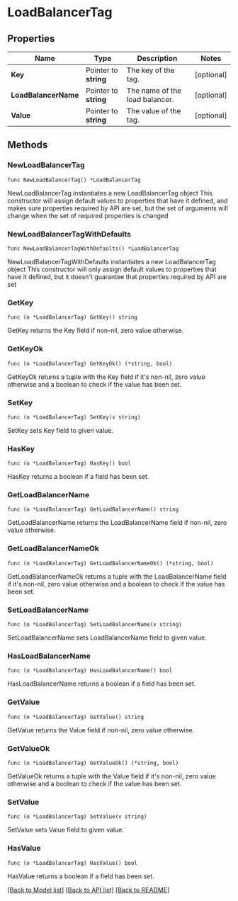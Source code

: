 # LoadBalancerTag

## Properties

Name | Type | Description | Notes
------------ | ------------- | ------------- | -------------
**Key** | Pointer to **string** | The key of the tag. | [optional] 
**LoadBalancerName** | Pointer to **string** | The name of the load balancer. | [optional] 
**Value** | Pointer to **string** | The value of the tag. | [optional] 

## Methods

### NewLoadBalancerTag

`func NewLoadBalancerTag() *LoadBalancerTag`

NewLoadBalancerTag instantiates a new LoadBalancerTag object
This constructor will assign default values to properties that have it defined,
and makes sure properties required by API are set, but the set of arguments
will change when the set of required properties is changed

### NewLoadBalancerTagWithDefaults

`func NewLoadBalancerTagWithDefaults() *LoadBalancerTag`

NewLoadBalancerTagWithDefaults instantiates a new LoadBalancerTag object
This constructor will only assign default values to properties that have it defined,
but it doesn't guarantee that properties required by API are set

### GetKey

`func (o *LoadBalancerTag) GetKey() string`

GetKey returns the Key field if non-nil, zero value otherwise.

### GetKeyOk

`func (o *LoadBalancerTag) GetKeyOk() (*string, bool)`

GetKeyOk returns a tuple with the Key field if it's non-nil, zero value otherwise
and a boolean to check if the value has been set.

### SetKey

`func (o *LoadBalancerTag) SetKey(v string)`

SetKey sets Key field to given value.

### HasKey

`func (o *LoadBalancerTag) HasKey() bool`

HasKey returns a boolean if a field has been set.

### GetLoadBalancerName

`func (o *LoadBalancerTag) GetLoadBalancerName() string`

GetLoadBalancerName returns the LoadBalancerName field if non-nil, zero value otherwise.

### GetLoadBalancerNameOk

`func (o *LoadBalancerTag) GetLoadBalancerNameOk() (*string, bool)`

GetLoadBalancerNameOk returns a tuple with the LoadBalancerName field if it's non-nil, zero value otherwise
and a boolean to check if the value has been set.

### SetLoadBalancerName

`func (o *LoadBalancerTag) SetLoadBalancerName(v string)`

SetLoadBalancerName sets LoadBalancerName field to given value.

### HasLoadBalancerName

`func (o *LoadBalancerTag) HasLoadBalancerName() bool`

HasLoadBalancerName returns a boolean if a field has been set.

### GetValue

`func (o *LoadBalancerTag) GetValue() string`

GetValue returns the Value field if non-nil, zero value otherwise.

### GetValueOk

`func (o *LoadBalancerTag) GetValueOk() (*string, bool)`

GetValueOk returns a tuple with the Value field if it's non-nil, zero value otherwise
and a boolean to check if the value has been set.

### SetValue

`func (o *LoadBalancerTag) SetValue(v string)`

SetValue sets Value field to given value.

### HasValue

`func (o *LoadBalancerTag) HasValue() bool`

HasValue returns a boolean if a field has been set.


[[Back to Model list]](../README.md#documentation-for-models) [[Back to API list]](../README.md#documentation-for-api-endpoints) [[Back to README]](../README.md)


